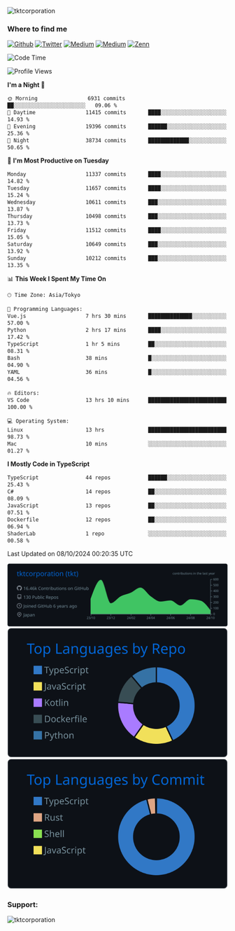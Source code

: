 <p align="left"> <img src="https://komarev.com/ghpvc/?username=tktcorporation&label=Profile%20views&color=0e75b6&style=flat" alt="tktcorporation" /> </p>

<h3>Where to find me</h3>
<p>
<a href="https://github.com/tktcorporation" target="_blank"><img alt="Github" src="https://img.shields.io/badge/GitHub-%2312100E.svg?&style=for-the-badge&logo=Github&logoColor=white" /></a>
<a href="https://twitter.com/tktcorporation" target="_blank"><img alt="Twitter" src="https://img.shields.io/badge/twitter-%231DA1F2.svg?&style=for-the-badge&logo=twitter&logoColor=white" /></a>
<a href="https://www.linkedin.com/in/tktcorporation" target="_blank"><img alt="Medium" src="https://img.shields.io/badge/linkdin-0a66c2.svg?&style=for-the-badge&logo=linkedin&logoColor=white" /></a>
<a href="https://qiita.com/tktcorporation" target="_blank"><img alt="Medium" src="https://img.shields.io/badge/qiita-55C500.svg?&style=for-the-badge&logo=qiita&logoColor=white" /></a>
<a href="https://zenn.dev/tktcorporation" target="_blank"><img alt="Zenn" src="https://img.shields.io/badge/Zenn-3EA8FF.svg?&style=for-the-badge&logo=Zenn&logoColor=white" /></a>
</p>
  
<!--START_SECTION:waka-->
![Code Time](http://img.shields.io/badge/Code%20Time-1%2C784%20hrs%2038%20mins-blue)

![Profile Views](http://img.shields.io/badge/Profile%20Views-0-blue)

**I'm a Night 🦉** 

```text
🌞 Morning                6931 commits        ██░░░░░░░░░░░░░░░░░░░░░░░   09.06 % 
🌆 Daytime                11415 commits       ████░░░░░░░░░░░░░░░░░░░░░   14.93 % 
🌃 Evening                19396 commits       ██████░░░░░░░░░░░░░░░░░░░   25.36 % 
🌙 Night                  38734 commits       █████████████░░░░░░░░░░░░   50.65 % 
```
📅 **I'm Most Productive on Tuesday** 

```text
Monday                   11337 commits       ████░░░░░░░░░░░░░░░░░░░░░   14.82 % 
Tuesday                  11657 commits       ████░░░░░░░░░░░░░░░░░░░░░   15.24 % 
Wednesday                10611 commits       ███░░░░░░░░░░░░░░░░░░░░░░   13.87 % 
Thursday                 10498 commits       ███░░░░░░░░░░░░░░░░░░░░░░   13.73 % 
Friday                   11512 commits       ████░░░░░░░░░░░░░░░░░░░░░   15.05 % 
Saturday                 10649 commits       ███░░░░░░░░░░░░░░░░░░░░░░   13.92 % 
Sunday                   10212 commits       ███░░░░░░░░░░░░░░░░░░░░░░   13.35 % 
```


📊 **This Week I Spent My Time On** 

```text
🕑︎ Time Zone: Asia/Tokyo

💬 Programming Languages: 
Vue.js                   7 hrs 30 mins       ██████████████░░░░░░░░░░░   57.00 % 
Python                   2 hrs 17 mins       ████░░░░░░░░░░░░░░░░░░░░░   17.42 % 
TypeScript               1 hr 5 mins         ██░░░░░░░░░░░░░░░░░░░░░░░   08.31 % 
Bash                     38 mins             █░░░░░░░░░░░░░░░░░░░░░░░░   04.90 % 
YAML                     36 mins             █░░░░░░░░░░░░░░░░░░░░░░░░   04.56 % 

🔥 Editors: 
VS Code                  13 hrs 10 mins      █████████████████████████   100.00 % 

💻 Operating System: 
Linux                    13 hrs              █████████████████████████   98.73 % 
Mac                      10 mins             ░░░░░░░░░░░░░░░░░░░░░░░░░   01.27 % 
```

**I Mostly Code in TypeScript** 

```text
TypeScript               44 repos            ██████░░░░░░░░░░░░░░░░░░░   25.43 % 
C#                       14 repos            ██░░░░░░░░░░░░░░░░░░░░░░░   08.09 % 
JavaScript               13 repos            ██░░░░░░░░░░░░░░░░░░░░░░░   07.51 % 
Dockerfile               12 repos            ██░░░░░░░░░░░░░░░░░░░░░░░   06.94 % 
ShaderLab                1 repo              ░░░░░░░░░░░░░░░░░░░░░░░░░   00.58 % 
```




 Last Updated on 08/10/2024 00:20:35 UTC
<!--END_SECTION:waka-->

[![](https://raw.githubusercontent.com/tktcorporation/tktcorporation/master/profile-summary-card-output/github_dark/0-profile-details.svg)](https://github.com/vn7n24fzkq/github-profile-summary-cards)
[![](https://raw.githubusercontent.com/tktcorporation/tktcorporation/master/profile-summary-card-output/github_dark/1-repos-per-language.svg)](https://github.com/vn7n24fzkq/github-profile-summary-cards) [![](https://raw.githubusercontent.com/tktcorporation/tktcorporation/master/profile-summary-card-output/github_dark/2-most-commit-language.svg)](https://github.com/vn7n24fzkq/github-profile-summary-cards)

<h3 align="left">Support:</h3>
<p><a href="https://www.buymeacoffee.com/tktcorporation"> <img align="left" src="https://cdn.buymeacoffee.com/buttons/v2/default-yellow.png" height="50" width="210" alt="tktcorporation" /></a></p><br><br>
